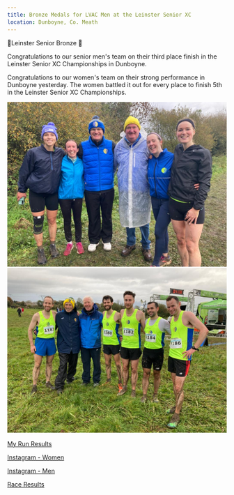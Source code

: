 ```yaml
---
title: Bronze Medals for LVAC Men at the Leinster Senior XC
location: Dunboyne, Co. Meath
---
```


🥉Leinster Senior Bronze 🥉

Congratulations to our senior men's team on their third place finish in the Leinster Senior XC Championships in Dunboyne.

Congratulations to our women's team on their strong performance in Dunboyne yesterday. The women battled it out for every place to finish 5th in the Leinster Senior XC Championships.

<img src="/assets/images/races/2023-leinster-senior-xc/Women-Leinster-Senior-XC.jpeg" class="img-fluid" alt="Women's Team">

<img src="/assets/images/races/2023-leinster-senior-xc/Men-Leinster-Senior-XC.jpeg" class="img-fluid" alt="Men's Team">

<a href="https://www.myrunresults.com/events/leinster_senior_xc_championships_2023/4980/results" target="_blank" rel="noopener noreferrer">My Run Results</a>

<a href="https://www.instagram.com/p/CzQgiacMwdR/?img_index=4" target="_blank" rel="noopener noreferrer">Instagram - Women</a>

<a href="https://www.instagram.com/p/CzQga-MMXDI/?img_index=1" target="_blank" rel="noopener noreferrer">Instagram - Men</a>

<a href="/races/2023-11-04-leinster-senior/" target="_blank" rel="noopener noreferrer">Race Results</a>
